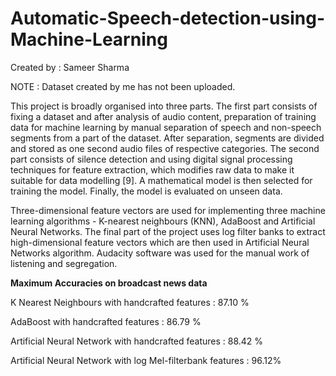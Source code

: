 # Automatic-Speech-detection-using-Machine-Learning

Created by : Sameer Sharma

NOTE : Dataset created by me has not been uploaded.

This project is broadly organised into three parts. The first part consists of fixing a dataset and after analysis of audio content, preparation of training data for machine learning by manual separation of speech and non-speech segments from a part of the dataset. After separation, segments are divided and stored as one second audio files of respective categories. The second part consists of silence detection and using digital signal processing techniques for feature extraction, which modifies raw data to make it suitable for data modelling [9].  A mathematical model is then selected for training the model. Finally, the model is evaluated on unseen data.

Three-dimensional feature vectors are used for implementing three machine learning algorithms - K-nearest neighbours (KNN), AdaBoost and Artificial Neural Networks. The final part of the project uses log filter banks to extract high-dimensional feature vectors which are then used in Artificial Neural Networks algorithm. Audacity software was used for the manual work of listening and segregation.

**Maximum Accuracies on broadcast news data**

K Nearest Neighbours with handcrafted features : 87.10 %

AdaBoost with handcrafted features : 86.79 %

Artificial Neural Network with handcrafted features : 88.42 %

Artificial Neural Network with log Mel-filterbank features : 96.12% 

